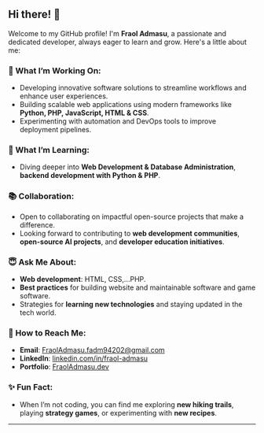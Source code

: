 ## Hi there! 👋

Welcome to my GitHub profile! I'm **Fraol Admasu**, a passionate and dedicated developer, always eager to learn and grow. Here's a little about me:

### 🔧 What I’m Working On:
- Developing innovative software solutions to streamline workflows and enhance user experiences.
- Building scalable web applications using modern frameworks like **Python, PHP, JavaScript, HTML & CSS**.
- Experimenting with automation and DevOps tools to improve deployment pipelines.

### 🌿 What I’m Learning:
- Diving deeper into **Web Development & Database Administration**, **backend development with Python & PHP**.

### 📚 Collaboration:
- Open to collaborating on impactful open-source projects that make a difference.
- Looking forward to contributing to **web development communities**, **open-source AI projects**, and **developer education initiatives**.

### 😇 Ask Me About:
- **Web development**: HTML, CSS,...PHP.
- **Best practices** for building website and maintainable software and game software.
- Strategies for **learning new technologies** and staying updated in the tech world.

### 📧 How to Reach Me:
- **Email**: [FraolAdmasu.fadm94202@gmail.com](mailto:FraolAdmasu.fadm94202@gmail.com)
- **LinkedIn**: [linkedin.com/in/fraol-admasu](https://www.linkedin.com/in/fraol-admasu)
- **Portfolio**: [FraolAdmasu.dev](https://fraoladmasu.dev)

### ✨ Fun Fact:
- When I’m not coding, you can find me exploring **new hiking trails**, playing **strategy games**, or experimenting with **new recipes**.

---
